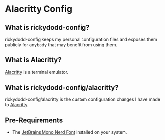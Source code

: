 # Alacritty Config
## What is rickydodd-config?
rickydodd-config keeps my personal configuration files and exposes them publicly for anybody that may benefit from using them.

## What is Alacritty?
[Alacritty](https://github.com/alacritty/alacritty) is a terminal emulator.

## What is rickydodd-config/alacritty?
rickydodd-config/alacritty is the custom configuration changes I have made to [Alacritty](https://github.com/alacritty/alacritty).

## Pre-Requirements
- The [JetBrains Mono Nerd Font](https://www.nerdfonts.com/font-downloads) installed on your system.

